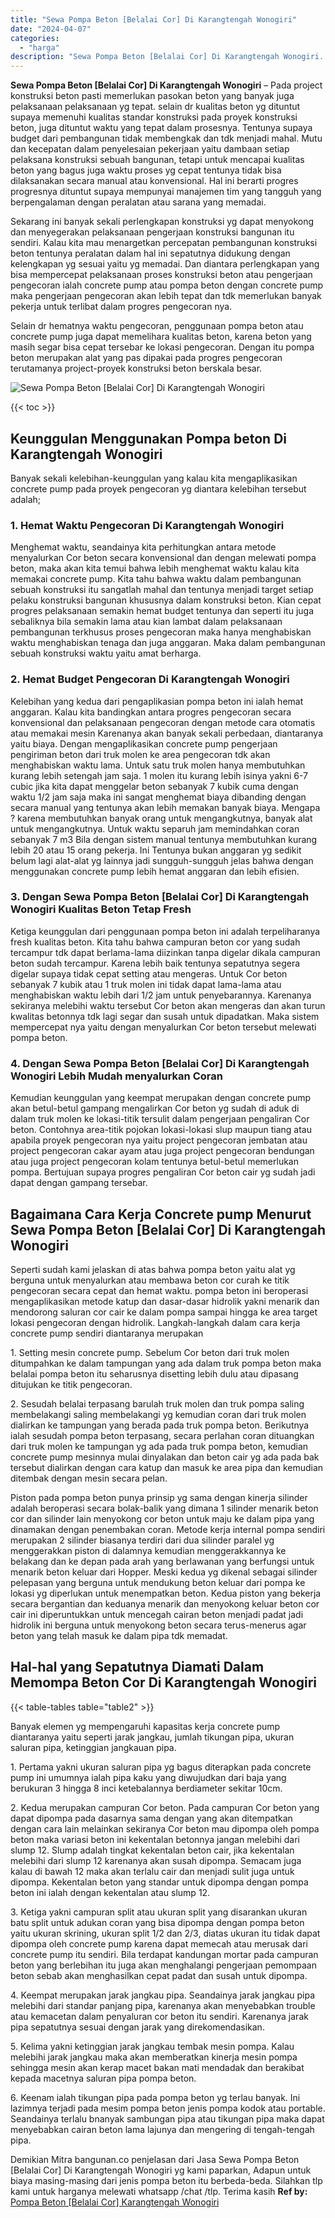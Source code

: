 ```yaml
---
title: "Sewa Pompa Beton [Belalai Cor] Di Karangtengah Wonogiri"
date: "2024-04-07"
categories: 
  - "harga"
description: "Sewa Pompa Beton [Belalai Cor] Di Karangtengah Wonogiri. Demikian Mitra bangunan.co penjelasan dari Jasa Sewa Pompa Beton [Belalai Cor] Di Karangtengah Won..."
---
```


**Sewa Pompa Beton \[Belalai Cor\] Di Karangtengah Wonogiri** – Pada project konstruksi beton pasti memerlukan pasokan beton yang banyak juga pelaksanaan pelaksanaan yg tepat. selain dr kualitas beton yg dituntut supaya memenuhi kualitas standar konstruksi pada proyek konstruksi beton, juga dituntut waktu yang tepat dalam prosesnya. Tentunya supaya budget dari pembangunan tidak membengkak dan tdk menjadi mahal. Mutu dan kecepatan dalam penyelesaian pekerjaan yaitu dambaan setiap pelaksana konstruksi sebuah bangunan, tetapi untuk mencapai kualitas beton yang bagus juga waktu proses yg cepat tentunya tidak bisa dilaksanakan secara manual atau konvensional. Hal ini berarti progres progresnya dituntut supaya mempunyai manajemen tim yang tangguh yang berpengalaman dengan peralatan atau sarana yang memadai.

Sekarang ini banyak sekali perlengkapan konstruksi yg dapat menyokong dan menyegerakan pelaksanaan pengerjaan konstruksi bangunan itu sendiri. Kalau kita mau menargetkan percepatan pembangunan konstruksi beton tentunya peralatan dalam hal ini sepatutnya didukung dengan kelengkapan yg sesuai yaitu yg memadai. Dan diantara perlengkapan yang bisa mempercepat pelaksanaan proses konstruksi beton atau pengerjaan pengecoran ialah concrete pump atau pompa beton dengan concrete pump maka pengerjaan pengecoran akan lebih tepat dan tdk memerlukan banyak pekerja untuk terlibat dalam progres pengecoran nya.

Selain dr hematnya waktu pengecoran, penggunaan pompa beton atau concrete pump juga dapat memelihara kualitas beton, karena beton yang masih segar bisa cepat tersebar ke lokasi pengecoran. Dengan itu pompa beton merupakan alat yang pas dipakai pada progres pengecoran terutamanya project-proyek konstruksi beton berskala besar.

![Sewa Pompa Beton [Belalai Cor] Di Karangtengah Wonogiri](/images/sewa-concrete-pump-33.png)

{{< toc >}}

## Keunggulan Menggunakan Pompa beton Di Karangtengah Wonogiri

Banyak sekali kelebihan-keunggulan yang kalau kita mengaplikasikan concrete pump pada proyek pengecoran yg diantara kelebihan tersebut adalah;

### 1\. Hemat Waktu Pengecoran Di Karangtengah Wonogiri

Menghemat waktu, seandainya kita perhitungkan antara metode menyalurkan Cor beton secara konvensional dan dengan melewati pompa beton, maka akan kita temui bahwa lebih menghemat waktu kalau kita memakai concrete pump. Kita tahu bahwa waktu dalam pembangunan sebuah konstruksi itu sangatlah mahal dan tentunya menjadi target setiap pelaku konstruksi bangunan khususnya dalam konstruksi beton. Kian cepat progres pelaksanaan semakin hemat budget tentunya dan seperti itu juga sebaliknya bila semakin lama atau kian lambat dalam pelaksanaan pembangunan terkhusus proses pengecoran maka hanya menghabiskan waktu menghabiskan tenaga dan juga anggaran. Maka dalam pembangunan sebuah konstruksi waktu yaitu amat berharga.

### 2\. Hemat Budget Pengecoran Di Karangtengah Wonogiri

Kelebihan yang kedua dari pengaplikasian pompa beton ini ialah hemat anggaran. Kalau kita bandingkan antara progres pengecoran secara konvensional dan pelaksanaan pengecoran dengan metode cara otomatis atau memakai mesin Karenanya akan banyak sekali perbedaan, diantaranya yaitu biaya. Dengan mengaplikasikan concrete pump pengerjaan pengiriman beton dari truk molen ke area pengecoran tdk akan menghabiskan waktu lama. Untuk satu truk molen hanya membutuhkan kurang lebih setengah jam saja. 1 molen itu kurang lebih isinya yakni 6-7 cubic jika kita dapat menggelar beton sebanyak 7 kubik cuma dengan waktu 1/2 jam saja maka ini sangat menghemat biaya dibanding dengan secara manual yang tentunya akan lebih memakan banyak biaya. Mengapa ? karena membutuhkan banyak orang untuk mengangkutnya, banyak alat untuk mengangkutnya. Untuk waktu separuh jam memindahkan coran sebanyak 7 m3 Bila dengan sistem manual tentunya membutuhkan kurang lebih 20 atau 15 orang pekerja. Ini Tentunya bukan anggaran yg sedikit belum lagi alat-alat yg lainnya jadi sungguh-sungguh jelas bahwa dengan menggunakan concrete pump lebih hemat anggaran dan lebih efisien.

### 3\. Dengan Sewa Pompa Beton \[Belalai Cor\] Di Karangtengah Wonogiri Kualitas Beton Tetap Fresh

Ketiga keunggulan dari penggunaan pompa beton ini adalah terpeliharanya fresh kualitas beton. Kita tahu bahwa campuran beton cor yang sudah tercampur tdk dapat berlama-lama diizinkan tanpa digelar dikala campuran beton sudah tercampur. Karena lebih baik tentunya sepatutnya segera digelar supaya tidak cepat setting atau mengeras. Untuk Cor beton sebanyak 7 kubik atau 1 truk molen ini tidak dapat lama-lama atau menghabiskan waktu lebih dari 1/2 jam untuk penyebarannya. Karenanya sekiranya melebihi waktu tersebut Cor beton akan mengeras dan akan turun kwalitas betonnya tdk lagi segar dan susah untuk dipadatkan. Maka sistem mempercepat nya yaitu dengan menyalurkan Cor beton tersebut melewati pompa beton.

### 4\. Dengan Sewa Pompa Beton \[Belalai Cor\] Di Karangtengah Wonogiri Lebih Mudah menyalurkan Coran

Kemudian keunggulan yang keempat merupakan dengan concrete pump akan betul-betul gampang mengalirkan Cor beton yg sudah di aduk di dalam truk molen ke lokasi-titik tersulit dalam pengerjaan pengaliran Cor beton. Contohnya area-titik pojokan lokasi-lokasi slup maupun tiang atau apabila proyek pengecoran nya yaitu project pengecoran jembatan atau project pengecoran cakar ayam atau juga project pengecoran bendungan atau juga project pengecoran kolam tentunya betul-betul memerlukan pompa. Bertujuan supaya progres pengaliran Cor beton cair yg sudah jadi dapat dengan gampang tersebar.

## Bagaimana Cara Kerja Concrete pump Menurut Sewa Pompa Beton \[Belalai Cor\] Di Karangtengah Wonogiri

Seperti sudah kami jelaskan di atas bahwa pompa beton yaitu alat yg berguna untuk menyalurkan atau membawa beton cor curah ke titik pengecoran secara cepat dan hemat waktu. pompa beton ini beroperasi mengaplikasikan metode katup dan dasar-dasar hidrolik yakni menarik dan mendorong saluran cor cair ke dalam pompa sampai hingga ke area target lokasi pengecoran dengan hidrolik. Langkah-langkah dalam cara kerja concrete pump sendiri diantaranya merupakan

1\. Setting mesin concrete pump. Sebelum Cor beton dari truk molen ditumpahkan ke dalam tampungan yang ada dalam truk pompa beton maka belalai pompa beton itu seharusnya disetting lebih dulu atau dipasang ditujukan ke titik pengecoran.

2\. Sesudah belalai terpasang barulah truk molen dan truk pompa saling membelakangi saling membelakangi yg kemudian coran dari truk molen dialirkan ke tampungan yang berada pada truk pompa beton. Berikutnya ialah sesudah pompa beton terpasang, secara perlahan coran dituangkan dari truk molen ke tampungan yg ada pada truk pompa beton, kemudian concrete pump mesinnya mulai dinyalakan dan beton cair yg ada pada bak tersebut dialirkan dengan cara katup dan masuk ke area pipa dan kemudian ditembak dengan mesin secara pelan.

Piston pada pompa beton punya prinsip yg sama dengan kinerja silinder adalah beroperasi secara bolak-balik yang dimana 1 silinder menarik beton cor dan silinder lain menyokong cor beton untuk maju ke dalam pipa yang dinamakan dengan penembakan coran. Metode kerja internal pompa sendiri merupakan 2 silinder biasanya terdiri dari dua silinder paralel yg menggerakkan piston di dalamnya kemudian menggerakkannya ke belakang dan ke depan pada arah yang berlawanan yang berfungsi untuk menarik beton keluar dari Hopper. Meski kedua yg dikenal sebagai silinder pelepasan yang berguna untuk mendukung beton keluar dari pompa ke lokasi yg diperlukan untuk menempatkan beton. Kedua piston yang bekerja secara bergantian dan keduanya menarik dan menyokong keluar beton cor cair ini diperuntukkan untuk mencegah cairan beton menjadi padat jadi hidrolik ini berguna untuk menyokong beton secara terus-menerus agar beton yang telah masuk ke dalam pipa tdk memadat.

## Hal-hal yang Sepatutnya Diamati Dalam Memompa Beton Cor Di Karangtengah Wonogiri

{{< table-tables table="table2" >}}

Banyak elemen yg mempengaruhi kapasitas kerja concrete pump diantaranya yaitu seperti jarak jangkau, jumlah tikungan pipa, ukuran saluran pipa, ketinggian jangkauan pipa.

1\. Pertama yakni ukuran saluran pipa yg bagus diterapkan pada concrete pump ini umumnya ialah pipa kaku yang diwujudkan dari baja yang berukuran 3 hingga 8 inci ketebalannya berdiameter sekitar 10cm.

2\. Kedua merupakan campuran Cor beton. Pada campuran Cor beton yang dapat dipompa pada dasarnya sama dengan yang akan ditempatkan dengan cara lain melainkan sekiranya Cor beton mau dipompa oleh pompa beton maka variasi beton ini kekentalan betonnya jangan melebihi dari slump 12. Slump adalah tingkat kekentalan beton cair, jika kekentalan melebihi dari slump 12 karenanya akan susah dipompa. Semacam juga kalau di bawah 12 maka akan terlalu cair dan menjadi sulit juga untuk dipompa. Kekentalan beton yang standar untuk dipompa dengan pompa beton ini ialah dengan kekentalan atau slump 12.

3\. Ketiga yakni campuran split atau ukuran split yang disarankan ukuran batu split untuk adukan coran yang bisa dipompa dengan pompa beton yaitu ukuran skrining, ukuran split 1/2 dan 2/3, diatas ukuran itu tidak dapat dipompa oleh concrete pump karena dapat memecah atau merusak dari concrete pump itu sendiri. Bila terdapat kandungan mortar pada campuran beton yang berlebihan itu juga akan menghalangi pengerjaan pemompaan beton sebab akan menghasilkan cepat padat dan susah untuk dipompa.

4\. Keempat merupakan jarak jangkau pipa. Seandainya jarak jangkau pipa melebihi dari standar panjang pipa, karenanya akan menyebabkan trouble atau kemacetan dalam penyaluran cor beton itu sendiri. Karenanya jarak pipa sepatutnya sesuai dengan jarak yang direkomendasikan.

5\. Kelima yakni ketinggian jarak jangkau tembak mesin pompa. Kalau melebihi jarak jangkau maka akan memberatkan kinerja mesin pompa sehingga mesin akan kerap macet bakan mati mendadak dan berakibat kepada macetnya saluran pipa pompa beton.

6\. Keenam ialah tikungan pipa pada pompa beton yg terlau banyak. Ini lazimnya terjadi pada mesim pompa beton jenis pompa kodok atau portable. Seandainya terlalu bnanyak sambungan pipa atau tikungan pipa maka dapat menyebabkan cairan beton lama lajunya dan mengering di tengah-tengah pipa.

Demikian Mitra bangunan.co penjelasan dari Jasa Sewa Pompa Beton \[Belalai Cor\] Di Karangtengah Wonogiri yg kami paparkan, Adapun untuk biaya masing-masing dari jenis pompa beton itu berbeda-beda. Silahkan tlp kami untuk harganya melewati whatsapp /chat /tlp. Terima kasih
**Ref by:** [Pompa Beton [Belalai Cor] Karangtengah Wonogiri](https://id.wikipedia.org/wiki/Pompa)
